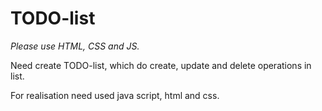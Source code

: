 TODO-list
========

*Please use HTML, CSS and JS.*

Need create TODO-list, which do create, update and delete operations in list.

For realisation need used java script, html and css.
